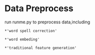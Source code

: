 Data Preprocess
===========================
run runme.py to preprocess data,including 
    
    *'word spell correction'

    *'word embeding'

    *'traditional feature generation'
